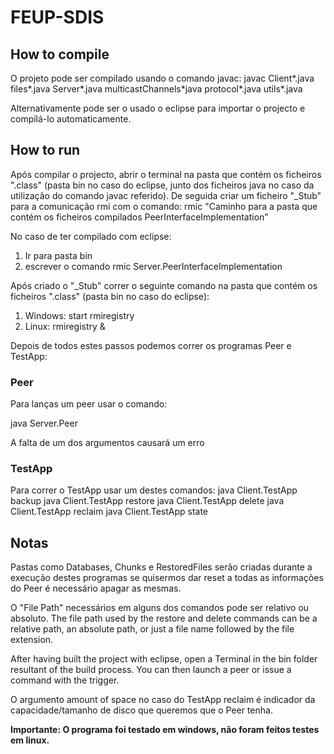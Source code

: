 # FEUP-SDIS

## How to compile
O projeto pode ser compilado usando o comando javac:
javac Client\*.java files\*.java Server\*.java multicastChannels\*java protocol\*.java utils\*.java

Alternativamente pode ser o usado o eclipse para importar o projecto e compilá-lo automaticamente.


## How to run
Após compilar o projecto, abrir o terminal na pasta que contém os ficheiros ".class" (pasta bin no caso do eclipse, junto dos ficheiros java no caso da utilização do comando javac referido).
De seguida criar um ficheiro "\_Stub" para a comunicação rmi com o comando:
rmic "Caminho para a pasta que contém os ficheiros compilados PeerInterfaceImplementation"

No caso de ter compilado com eclipse:
1. Ir para pasta bin
2. escrever o comando rmic Server.PeerInterfaceImplementation

Após criado o "\_Stub" correr o seguinte comando na pasta que contém os ficheiros ".class" (pasta bin no caso do eclipse):
1. Windows: start rmiregistry
2. Linux: rmiregistry &

Depois de todos estes passos podemos correr os programas Peer e TestApp:
### Peer
Para lanças um peer usar o comando:

java Server.Peer <version> <ID> <Access Point> <MC address> <MC port> <MDB address> <MDB port> <MDR address> <MDR port>

A falta de um dos argumentos causará um erro

### TestApp
Para correr o TestApp usar um destes comandos:
java Client.TestApp <Access Point> backup <file path> <replication degree>
java Client.TestApp <Access Point> restore <file path>
java Client.TestApp <Access Point> delete <file path>
java Client.TestApp <Access Point> reclaim <amount of space>
java Client.TestApp <Access Point> state
  
## Notas
Pastas como Databases, Chunks e RestoredFiles serão criadas durante a execução destes programas se quisermos dar reset a todas as informações do Peer<ID> é necessário apagar as mesmas.
  
O "File Path" necessários em alguns dos comandos pode ser relativo ou absoluto.
 The file path used by the restore and delete commands can be a relative path, an absolute path, or just a file name followed by the file extension.

After having built the project with eclipse, open a Terminal in the bin folder resultant of the build process. You can then launch a peer or issue a command with the trigger.

O argumento amount of space no caso do TestApp reclaim é indicador da capacidade/tamanho de disco que queremos que o Peer<ID> tenha.
  
**Importante: O programa foi testado em windows, não foram feitos testes em linux.**  
